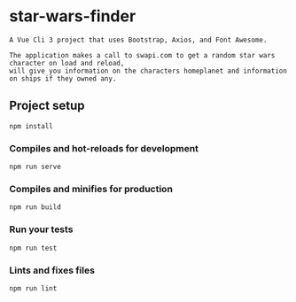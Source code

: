 # star-wars-finder
```
A Vue Cli 3 project that uses Bootstrap, Axios, and Font Awesome.

The application makes a call to swapi.com to get a random star wars character on load and reload,
will give you information on the characters homeplanet and information on ships if they owned any. 
```

## Project setup
```
npm install
```

### Compiles and hot-reloads for development
```
npm run serve
```

### Compiles and minifies for production
```
npm run build
```

### Run your tests
```
npm run test
```

### Lints and fixes files
```
npm run lint
```
